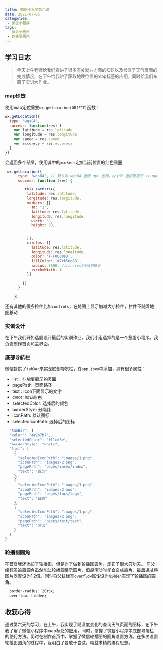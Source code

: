 ```yaml
---
title: 微信小程序第六课
date: 2021-07-05
categories:
 - 微信小程序
tags:
 - 微信小程序 
 - 轮播图圆角
---
```


## 学习日志

>今天上午老师给我们宣讲了很多有关就业方面的知识以及检查了天气页面的完成情况，在下午给我讲了获取地理位置的map标签的应用，同时给我们布置了实训大作业。

### map标签
使用map定位需要`wx.getLocation(OBJECT)`函数：
```js
wx.getLocation({
  type: 'wgs84',
  success: function(res) {
    var latitude = res.latitude
    var longitude = res.longitude
    var speed = res.speed
    var accuracy = res.accuracy
  }
})
```
会返回多个结果，使用其中的`markers`定位当前位置的红色圆圈
```js
 wx.getLocation({
      type: 'wgs84', // 默认为 wgs84 返回 gps 坐标，gcj02 返回可用于 wx.openLocation 的坐标
      success: function (res) {

        _this.setData({
          latitude: res.latitude,
          longitude: res.longitude,
          markers: [{
            id: "1",
            latitude: res.latitude,
            longitude: res.longitude,
            width: 50,
            height: 50,


          }],
          circles: [{
            latitude: res.latitude,
            longitude: res.longitude,
            color: '#FF0000DD',
            fillColor: '#7cb5ec88',
            radius: 3000, //circles半径3000米
            strokeWidth: 1
          }]

        })
      }

    })
```
还有其他的很多控件比如`controls`，在地图上显示加减大小控件，控件不随着地图移动

### 实训设计
在下午我们开始选题设计最后的实训作业，我们小组选择的是一个旅游小程序。我负责制作首页和主界面。

### 底部导航栏
微信提供了`tabBar`来实现底部导航栏，在`app.json`中添加，具有很多属性：
* list：存放要展示的页面
* pagePath : 页面路径
* text : icon下面显示的文字
* color: 默认颜色
* selectedColor: 选择后的颜色
* borderStyle: 分隔线
* iconPath: 默认图标
* selectedIconPath: 选择后的图标

```js
  "tabBar": {
  "color": "#a9b7b7",
  "selectedColor": "#11cd6e",
  "borderStyle": "white",
  "list": [
    {
      "selectedIconPath": "images/1.png",
      "iconPath": "images/2.png",
      "pagePath": "pages/index/index",
      "text": "首页"
    },
    {
      "selectedIconPath": "images/1.png",
      "iconPath": "images/2.png",
      "pagePath": "pages/logs/logs",
      "text": "日志"
    },
    {
      "selectedIconPath": "images/1.png",
      "iconPath": "images/2.png",
      "pagePath": "pages/test/test",
      "text": "测试"
    }
  ]
}
```
### 轮播图圆角
在首页我还添加了轮播图，但是为了做到轮播图圆角，却花了很大的功夫。
在父级标签设置圆角虽然能让轮播图展示圆角，但是滑动时却会变成直角，最后通过将图片宽度设为1.2倍。同时将父级标签`overflow`属性设为`hidden`实现了轮播图的圆角。

```css
  border-radius: 20rpx;
  overflow: hidden;
```



## 收获心得

通过第六天的学习，在上午，我实现了随温度变化的查询天气页面的图标，在下午我了解了微信小程序中map标签的应用，同时，掌握了微信小程序中底部导航栏的使用方法。同时在制作首页中，掌握了微信轮播图的圆角设置方法。在多次设置轮播图圆角的过程中，我明白了要敢于尝试，精益求精的编程思想。